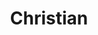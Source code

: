---
title: Christian
crosslinks:
- TiesThatBind
- Christianity
- religion
- exchristian
- IAmA
- TheArmorofGod
- worldnews
- christiancoffeetime
- Weedle
- CMH
- cosmicservant
- atheism
- funny
- ChristianCoffeeTime
- legaladvice
- atheist
- schizophrenia
- Drama
- aww
- TrumpIsATrumpet
---